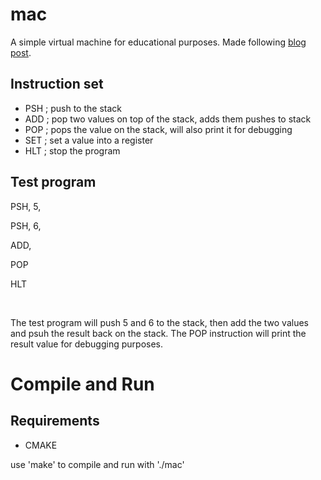 # mac
A simple virtual machine for educational purposes. Made following [blog post](https://felixangell.com/blogs/virtual-machine-in-c).

## Instruction set
* PSH	; push to the stack
* ADD	; pop two values on top of the stack, adds them pushes to stack
* POP	; pops the value on the stack, will also print it for debugging
* SET	; set a value into a register
* HLT	; stop the program

## Test program

<p>PSH, 5,</p>
<p>PSH, 6,</p>
<p>ADD,</p>
<p>POP</p>
<p>HLT</p>

<br />

<p>The test program will push 5 and 6 to the stack, then add the two values 
and psuh the result back on the stack. The POP instruction will print the result
value for debugging purposes.</p>

# Compile and Run

## Requirements
* CMAKE

<p>use 'make' to compile and run with './mac'</p>
